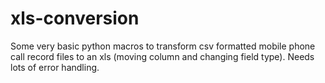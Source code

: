 xls-conversion
==============

Some very basic python macros to transform csv formatted mobile phone call record files to an xls (moving column and changing field type).
Needs lots of error handling.

